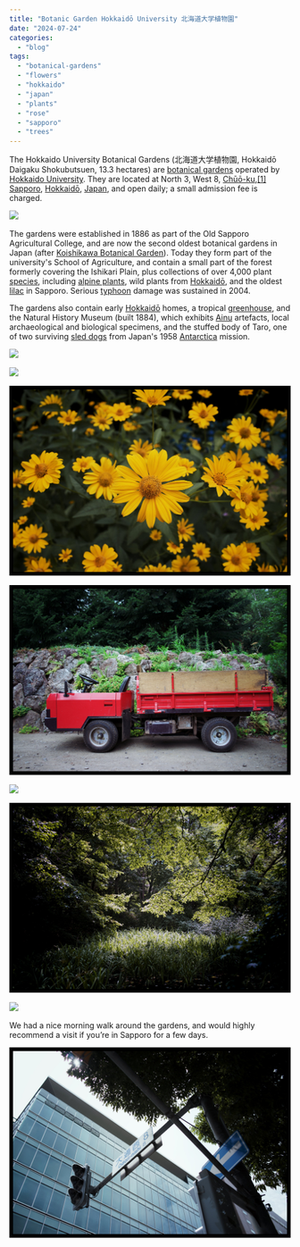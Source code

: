 ```yaml
---
title: "Botanic Garden Hokkaidō University 北海道大学植物園"
date: "2024-07-24"
categories: 
  - "blog"
tags: 
  - "botanical-gardens"
  - "flowers"
  - "hokkaido"
  - "japan"
  - "plants"
  - "rose"
  - "sapporo"
  - "trees"
---
```


The Hokkaido University Botanical Gardens (北海道大学植物園, Hokkaidō Daigaku Shokubutsuen, 13.3 hectares) are [botanical gardens](https://en.m.wikipedia.org/wiki/Botanical_garden "Botanical garden") operated by [Hokkaido University](https://en.m.wikipedia.org/wiki/Hokkaido_University "Hokkaido University"). They are located at North 3, West 8, [Chūō-ku](https://en.m.wikipedia.org/wiki/Ch%C5%AB%C5%8D-ku,_Sapporo "Chūō-ku, Sapporo"),[\[1\]](https://en.m.wikipedia.org/wiki/Hokkaido_University_Botanical_Gardens#cite_note-1) [Sapporo](https://en.m.wikipedia.org/wiki/Sapporo "Sapporo"), [Hokkaidō](https://en.m.wikipedia.org/wiki/Hokkaid%C5%8D "Hokkaidō"), [Japan](https://en.m.wikipedia.org/wiki/Japan "Japan"), and open daily; a small admission fee is charged.

![](/assets/images/fc42b-dsc7337edited.png)

The gardens were established in 1886 as part of the Old Sapporo Agricultural College, and are now the second oldest botanical gardens in Japan (after [Koishikawa Botanical Garden](https://en.m.wikipedia.org/wiki/Koishikawa_Botanical_Garden "Koishikawa Botanical Garden")). Today they form part of the university's School of Agriculture, and contain a small part of the forest formerly covering the Ishikari Plain, plus collections of over 4,000 plant [species](https://en.m.wikipedia.org/wiki/Species "Species"), including [alpine plants](https://en.m.wikipedia.org/wiki/Alpine_plant "Alpine plant"), wild plants from [Hokkaidō](https://en.m.wikipedia.org/wiki/Hokkaid%C5%8D "Hokkaidō"), and the oldest [lilac](https://en.m.wikipedia.org/wiki/Lilac "Lilac") in Sapporo. Serious [typhoon](https://en.m.wikipedia.org/wiki/Typhoon "Typhoon") damage was sustained in 2004.

The gardens also contain early [Hokkaidō](https://en.m.wikipedia.org/wiki/Hokkaid%C5%8D "Hokkaidō") homes, a tropical [greenhouse](https://en.m.wikipedia.org/wiki/Greenhouse "Greenhouse"), and the Natural History Museum (built 1884), which exhibits [Ainu](https://en.m.wikipedia.org/wiki/Ainu_people "Ainu people") artefacts, local archaeological and biological specimens, and the stuffed body of Taro, one of two surviving [sled dogs](https://en.m.wikipedia.org/wiki/Sled_dog "Sled dog") from Japan's 1958 [Antarctica](https://en.m.wikipedia.org/wiki/Antarctica "Antarctica") mission.

![](/assets/images/b6612-dsc7343edited.png)

![](/assets/images/2f954-dsc7351edited.png)

![](/assets/images/7c163-dsc7344.jpg)

![](/assets/images/db975-dsc7352.jpg)

![](/assets/images/b2afb-dsc7353edited.png)

![](/assets/images/fea2d-dsc7338.jpg)

![](/assets/images/608d5-dsc7333edited.png)

We had a nice morning walk around the gardens, and would highly recommend a visit if you’re in Sapporo for a few days.

![](/assets/images/988ca-dsc7354.jpg)
